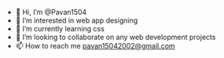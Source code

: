- 👋 Hi, I’m @Pavan1504
- 👀 I’m interested in web app designing
- 🌱 I’m currently learning css
- 💞️ I’m looking to collaborate on any web development projects
- 📫 How to reach me pavan15042002@gmail.com

<!---
Pavan1504/Pavan1504 is a ✨ special ✨ repository because its `README.md` (this file) appears on your GitHub profile.
You can click the Preview link to take a look at your changes.
--->
